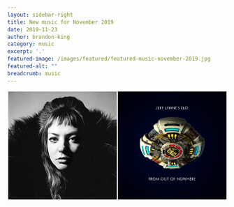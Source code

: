 ```yaml
---
layout: sidebar-right
title: New music for November 2019
date: 2019-11-23
author: brandon-king
category: music
excerpt: '.'
featured-image: /images/featured/featured-music-november-2019.jpg
featured-alt: ""
breadcrumb: music
---
```


![](/images/featured/featured-music-november-2019.jpg)

## 
